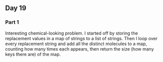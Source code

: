 ## Day 19

### Part 1

Interesting chemical-looking problem. I started off by storing the replacement values in a map of strings to a list of strings. Then I loop over every replacement string and add all the distinct molecules to a map, counting how many times each appears, then return the size (how many keys there are) of the map.
